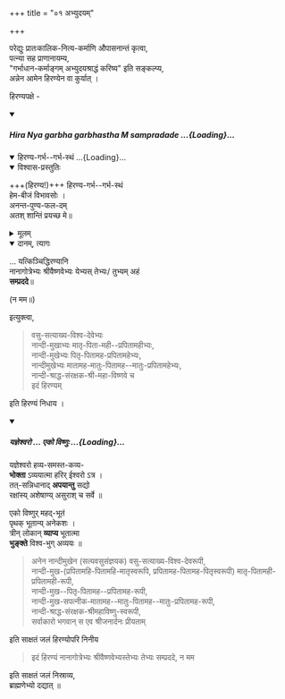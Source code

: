 +++
title = "०१ अभ्युदयम्"

+++

परेद्युः प्रातःकालिक-नित्य-कर्माणि औपासनान्तं कृत्वा,  
पत्न्या सह प्राणानायम्य,  
"गर्भाधान-कर्माङ्गम् अभ्युदयश्राद्धं करिष्य" इति सङ्कल्प्य,  
अन्नेन आमेन हिरण्येन वा कुर्यात् । 

हिरण्यपक्षे - 

<div class="js_include" includetitle="false" newlevelforh1="5" unfilled url="/vedAH_yajuH/taittirIyam/sUtram/ApastambaH/gRhyam/paddhatiH/shrIvaiShNavaH/mantrAdi/hiraNya-garbha-garbhasthaM_sampradade/">
<details open><summary><h5>Hira Nya garbha garbhastha M sampradade ...{Loading}...</h5></summary>
<div class="js_include" includetitle="false" newlevelforh1="5" unfilled="" url="/purANam/agni-purANam/sarva-prastutiH/167_ayutalaxakoTihomAH/hiraNya-garbha-garbhastham.md">
<details open><summary><h10>हिरण्य-गर्भ--गर्भ-स्थं ...{Loading}...</h10></summary>
<details open><summary>विश्वास-प्रस्तुतिः</summary>

+++(हिरण्य!)+++ हिरण्य-गर्भ--गर्भ-स्थं  
हेम-बीजं विभावसोः ।  
अनन्त-पुण्य-फल-दम्  
अतश् शान्तिं प्रयच्छ मे॥
</details>
<details><summary>मूलम्</summary>

हिरण्यगर्भगर्भस्थं  
हेमबीजं विभावसोः ।  
अनन्तपुण्यफलदम्  
अदश्शान्तिं प्रयच्छ मे॥
_________
हिरण्यगर्भगर्भस्थं  
हेमबीजं विभावसोः ।  
अनन्तपुण्यफलदम्  
अतश्शान्तिं प्रयच्छ मे॥
</details>
</details>
</div>
<details open><summary>दानम्, त्यागः</summary>

… यत्किञ्चिद्धिरण्यानि  
नानागोत्रेभ्यः श्रीवैष्णवेभ्यः येभ्यस् तेभ्यः/ तुभ्यम् अहं  
**सम्प्रददे**॥  

(न मम॥)
</details>
</details>
</div>  


इत्युक्त्वा,  

> वसु-सत्याख्य-विश्व-देवेभ्यः  
> नान्दी-मुखाभ्यः मातृ-पिता-मही--प्रपितामहीभ्यः,  
> नान्दी-मुखेभ्यः पितृ-पितामह-प्रपितामहेभ्यः,  
> नान्दीमुखेभ्यः मातामह-मातुः-पितामह--मातुः-प्रपितामहेभ्यः,  
> नान्दी-श्राद्ध-संरक्षक-श्री-महा-विष्णवे च  
> इदं हिरण्यम् 

इति हिरण्यं निधाय । 

<div class="js_include" includetitle="false" newlevelforh1="5" unfilled url="/vedAH_yajuH/taittirIyam/sUtram/ApastambaH/gRhyam/paddhatiH/shrIvaiShNavaH/mantrAdi/yaJNeshvaraH__eko_viShNuH/">
<details open><summary><h5>यज्ञेश्वरो … एको विष्णुः ...{Loading}...</h5></summary>


यज्ञेश्वरो हव्य-समस्त-कव्य-  
**भोक्ता** ऽव्ययात्मा हरिर् ईश्वरो ऽत्र ।  
तत्-सन्निधानाद् **अपयान्तु** सद्यो  
रक्षांस्य् अशेषाण्य् असुराश् च सर्वे ॥

एको विष्णुर् महद्-भूतं  
पृथक् भूतान्य् अनेकशः ।  
त्रीन् लोकान् **व्याप्य** भूतात्मा  
**भुङ्क्ते** विश्व-भुग् अव्ययः ॥ 
</details>
</div>  

> अनेन नान्दीमुखेन (सत्यवसुसंज्ञयक) वसु-सत्याख्य-विश्व-देवरूपी,  
> नान्दी-मुख-(प्रपितामहि-पितामहि-मातृस्वरूपि, प्रपितामह-पितामह-पितृस्वरूपी) मातृ-पितामही-प्रपितामही-रूपी,  
> नान्दी-मुख--पितृ-पितामह--प्रपितामह-रूपी,  
> नान्दी-मुख-सपत्नीक-मातामह--मातुः-पितामह--मातुः-प्रपितामह-रूपी,  
> नान्दी-श्राद्ध-संरक्षक-श्रीमहाविष्णु-स्वरूपी,  
> सर्वाकारो भगवान् स एव श्रीजनार्दनः प्रीयताम् 

इति साक्षतं जलं हिरण्योपरि निनीय  

> इदं हिरण्यं नानागोत्रेभ्यः श्रीवैष्णवेभ्यस्तेभ्यः तेभ्यः सम्प्रददे, न मम 

इति साक्षतं जलं निस्राव्य,  
ब्राह्मणेभ्यो दद्यात् ॥
